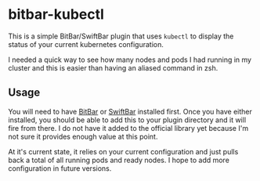 # bitbar-kubectl

This is a simple BitBar/SwiftBar plugin that uses `kubectl` to display the status of your current kubernetes configuration. 

I needed a quick way to see how many nodes and pods I had running in my cluster and this is easier than having an aliased command in zsh.

## Usage

You will need to have [BitBar](https://github.com/matryer/bitbar) or [SwiftBar](https://github.com/swiftbar/SwiftBar) installed first. Once you have either installed, you should be able to add this to your plugin directory and it will fire from there. I do not have it added to the official library yet because I'm not sure it provides enough value at this point.

At it's current state, it relies on your current configuration and just pulls back a total of all running pods and ready nodes. I hope to add more configuration in future versions. 

